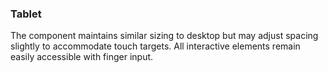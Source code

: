 ### Tablet
The component maintains similar sizing to desktop but may adjust spacing slightly to accommodate touch targets. All interactive elements remain easily accessible with finger input.